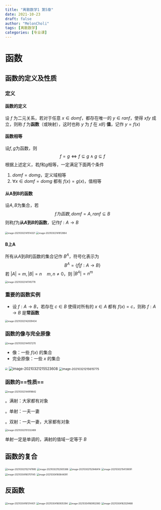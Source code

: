 ```yaml
---
title: "离散数学1 第5章"
date: 2021-10-23
draft: false
author: "MelonCholi"
tags: [离散数学]
categories: [专业课]
---
```


# 函数

## 函数的定义及性质

### 定义

#### 函数的定义

设 $f$ 为二元关系，若对于任意 $x\in dom f$，都存在唯一的 $y\in ran f$，使得 $xfy$ 成立，则称 $f$ 为**函数**（或映射），这时也称 $y$ 为 $f$ 在 $x$的 **值**，记作 $y=f(x)$

#### 函数相等

设$f,g$为函数，则
$$
f=g\Leftrightarrow f\subseteq g\land g\subseteq f
$$
根据上述定义，若$f$和$g$相等，一定满足下面两个条件

1. $domf=domg$，定义域相等
2. $\forall x\in domf=domg$ 都有 $f(x)=g(x)$，值相等

#### 从A到B的函数

设$A,B$为集合，若
$$
f为函数,domf=A,ranf\subseteq B
$$
则称$f$为**从$A$到$B$的函数**，记作$f:A\rightarrow B$

<img src="http://markdown-1303167219.cos.ap-shanghai.myqcloud.com/image-20210302141514321.png" alt="image-20210302141514321" style="zoom: 50%;" />

<img src="http://markdown-1303167219.cos.ap-shanghai.myqcloud.com/image-20210302141612664.png" alt="image-20210302141612664" style="zoom:50%;" />

#### B上A

所有从$A$到$B$的函数的集合记作 $B^A$，符号化表示为
$$
B^A=\{f|f:A\rightarrow B\}
$$
若 $|A|=m,|B|=n\quad m,n\neq 0$，则 $|B^A|=n^m$



<img src="http://markdown-1303167219.cos.ap-shanghai.myqcloud.com/image-20210302141745778.png" alt="image-20210302141745778" style="zoom:50%;" />

### 重要的函数实例

- 设 $f:A\rightarrow B$，若存在 $c\in B$ 使得对所有的 $x\in A$ 都有 $f(x)=c$，则称 $f:A\rightarrow B$ 是**常函数**

<img src="http://markdown-1303167219.cos.ap-shanghai.myqcloud.com/image-20210302142009434.png" alt="image-20210302142009434" style="zoom: 50%;" />

### 函数的像与完全原像

<img src="http://markdown-1303167219.cos.ap-shanghai.myqcloud.com/image-20210302144107270.png" alt="image-20210302144107270" style="zoom:50%;" />

- 像：一些 $f(x)$ 的集合
- 完全原像：一些 $x$ 的集合



<img src="http://markdown-1303167219.cos.ap-shanghai.myqcloud.com/image-20210302144352177.png" style="zoom:50%;" />

<img src="http://markdown-1303167219.cos.ap-shanghai.myqcloud.com/image-20210321215523608.png" alt="image-20210321215523608" style="zoom: 80%;" />

<img src="http://markdown-1303167219.cos.ap-shanghai.myqcloud.com/image-20210321215615775.png" alt="image-20210321215615775" style="zoom:67%;" />

### 函数的==性质==

<img src="http://markdown-1303167219.cos.ap-shanghai.myqcloud.com/image-20210302144918642.png" alt="image-20210302144918642" style="zoom:50%;" />

。满射：大家都有对象

。单射：一夫一妻

。双射：一夫一妻，大家都有对象

<img src="http://markdown-1303167219.cos.ap-shanghai.myqcloud.com/image-20210302151332469.png" alt="image-20210302151332469" style="zoom:50%;" />

单射一定是单调的，满射的值域一定等于 $B$

## 函数的复合

<img src="http://markdown-1303167219.cos.ap-shanghai.myqcloud.com/image-20210302152747995.png" alt="image-20210302152747995" style="zoom:50%;" />

<img src="http://markdown-1303167219.cos.ap-shanghai.myqcloud.com/image-20210302152935386.png" alt="image-20210302152935386" style="zoom:50%;" />

<img src="http://markdown-1303167219.cos.ap-shanghai.myqcloud.com/image-20210302152946414.png" alt="image-20210302152946414" style="zoom:50%;" />



<img src="http://markdown-1303167219.cos.ap-shanghai.myqcloud.com/image-20210302154139091.png" alt="image-20210302154139091" style="zoom:50%;" />

<img src="http://markdown-1303167219.cos.ap-shanghai.myqcloud.com/image-20210304160701145.png" alt="image-20210304160701145" style="zoom:50%;" />

<img src="http://markdown-1303167219.cos.ap-shanghai.myqcloud.com/image-20210304160644091.png" alt="image-20210304160644091" style="zoom:50%;" />

## 反函数

<img src="http://markdown-1303167219.cos.ap-shanghai.myqcloud.com/image-20210304161314431.png" alt="image-20210304161314431" style="zoom:50%;" />

<img src="http://markdown-1303167219.cos.ap-shanghai.myqcloud.com/image-20210304160935394.png" alt="image-20210304160935394" style="zoom:50%;" />

<img src="http://markdown-1303167219.cos.ap-shanghai.myqcloud.com/image-20210304160952080.png" alt="image-20210304160952080" style="zoom:50%;" />

<img src="http://markdown-1303167219.cos.ap-shanghai.myqcloud.com/image-20210304162529468.png" alt="image-20210304162529468" style="zoom:50%;" />
